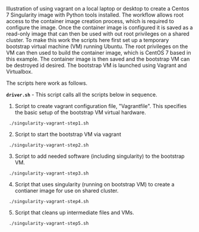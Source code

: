 Illustration of using vagrant on a local laptop or desktop to create a Centos 7 
Singularity image with Python tools installed. The workflow allows root access
to the container image creation process, which is required to configure the image.
Once the container image is configured it is saved as a read-only image that
can then be used with out root privileges on a shared cluster. To make this
work the scripts here first set up a temporary bootstrap virtual machine (VM) 
running Ubuntu.  The root privileges on the VM can then used to build the 
container image, which is CentOS 7 based in this example. The container image
is then saved and the bootstrap VM can be destroyed id desired. The bootstrap VM
is launched using Vagrant and Virtualbox.

The scripts here work as follows.

 **```driver.sh```** - This script calls all the scripts below in sequence.

 1. Script to create vagrant configuration 
    file, "Vagrantfile". This specifies the basic setup of the bootstrap VM 
    virtual hardware.
  ```
   ./singularity-vagrant-step1.sh
  ```
 2. Script to start the bootstrap VM via vagrant
  ```
   ./singularity-vagrant-step2.sh
  ```
 3. Script to add needed software (including singularity) to the bootstrap VM.
  ```
   ./singularity-vagrant-step3.sh
  ```
 4. Script that uses singularity (running on bootstrap VM) to create a
    contianer image for use on shared cluster.
  ```
   ./singularity-vagrant-step4.sh
  ```
 5. Script that cleans up intermediate files and VMs.
  ```
   ./singularity-vagrant-step5.sh
  ```

